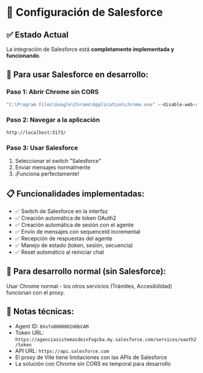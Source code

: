# 🚀 Configuración de Salesforce

## ✅ Estado Actual
La integración de Salesforce está **completamente implementada y funcionando**. 

## 🔧 Para usar Salesforce en desarrollo:

### Paso 1: Abrir Chrome sin CORS
```cmd
"C:\Program Files\Google\Chrome\Application\chrome.exe" --disable-web-security --user-data-dir="C:\temp\chrome_dev" --disable-features=VizDisplayCompositor
```

### Paso 2: Navegar a la aplicación
```
http://localhost:5173/
```

### Paso 3: Usar Salesforce
1. Seleccionar el switch "Salesforce"
2. Enviar mensajes normalmente
3. ¡Funciona perfectamente!

## 📋 Funcionalidades implementadas:
- ✅ Switch de Salesforce en la interfaz
- ✅ Creación automática de token OAuth2
- ✅ Creación automática de sesión con el agente
- ✅ Envío de mensajes con sequenceId incremental
- ✅ Recepción de respuestas del agente
- ✅ Manejo de estado (token, sesión, secuencia)
- ✅ Reset automático al reiniciar chat

## 🔄 Para desarrollo normal (sin Salesforce):
Usar Chrome normal - los otros servicios (Trámites, Accesibilidad) funcionan con el proxy.

## 📝 Notas técnicas:
- Agent ID: `0Xxfo0000001HObCAM`
- Token URL: `https://agenciasistemasdeinfogcba.my.salesforce.com/services/oauth2/token`
- API URL: `https://api.salesforce.com`
- El proxy de Vite tiene limitaciones con las APIs de Salesforce
- La solución con Chrome sin CORS es temporal para desarrollo
